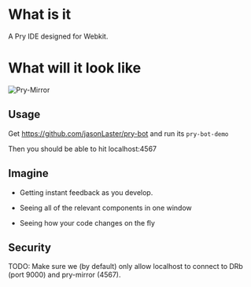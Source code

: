 # What is it
A Pry IDE designed for Webkit.


# What will it look like
![Pry-Mirror](http://i.imgur.com/nnDJX.png)

Usage
-----

Get https://github.com/jasonLaster/pry-bot and run its `pry-bot-demo`

Then you should be able to hit localhost:4567

Imagine
-------

- Getting instant feedback as you develop.

- Seeing all of the relevant components in one window

- Seeing how your code changes on the fly


Security
--------

TODO: Make sure we (by default) only allow localhost to connect to DRb (port
9000) and pry-mirror (4567).